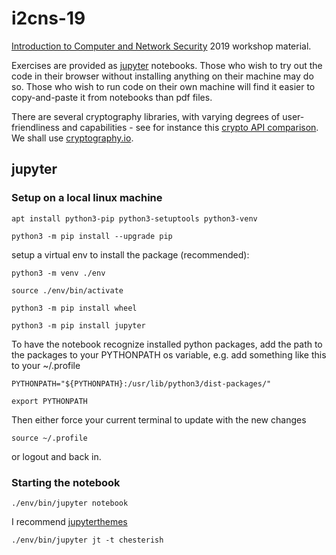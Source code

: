 # i2cns-19

[Introduction to Computer and Network Security](https://sites.google.com/view/intro2cns/home?authuser=0) 2019 workshop material.

Exercises are provided as [jupyter](https://jupyter-notebook.readthedocs.io/en/stable/index.html) notebooks. Those who wish to try out the code in their browser without installing anything on their machine may do so. Those who wish to run code on their own machine will find it easier to copy-and-paste it from notebooks than pdf files.

There are several cryptography libraries, with varying degrees of user-friendliness and capabilities - see for instance this [crypto API comparison](https://www.cl.cam.ac.uk/~rja14/shb17/fahl.pdf). We shall use [cryptography.io](https://cryptography.io/en/latest/hazmat/primitives/cryptographic-hashes/).

## jupyter

### Setup on a local linux machine

`apt install python3-pip python3-setuptools python3-venv`

`python3 -m pip install --upgrade pip`

setup a virtual env to install the package (recommended):

`python3 -m venv ./env`

`source ./env/bin/activate`

`python3 -m pip install wheel`

`python3 -m pip install jupyter`

To have the notebook recognize installed python packages, add the path to the packages to your PYTHONPATH os variable, e.g. add something like this to your ~/.profile

`PYTHONPATH="${PYTHONPATH}:/usr/lib/python3/dist-packages/"`

`export PYTHONPATH`

Then either force your current terminal to update with the new changes

`source ~/.profile`

or logout and back in.

### Starting the notebook

`./env/bin/jupyter notebook`

I recommend [jupyterthemes](https://github.com/dunovank/jupyter-themes)

`./env/bin/jupyter jt -t chesterish`
